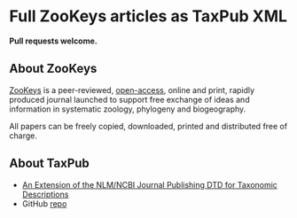 # Full ZooKeys articles as TaxPub XML #

**Pull requests welcome.**

## About ZooKeys ##
[ZooKeys](http://www.pensoft.net/journals/zookeys) is a peer-reviewed, [open-access](http://www.doaj.org), online and print, rapidly produced journal launched to support free exchange of ideas and information in systematic zoology, phylogeny and biogeography.

All papers can be freely copied, downloaded, printed and distributed free of charge.


## About TaxPub ##
* [An Extension of the NLM/NCBI Journal Publishing DTD for Taxonomic Descriptions](http://www.ncbi.nlm.nih.gov/books/NBK47081/) 
* GitHub [repo](https://github.com/tcatapano/TaxPub) 	


